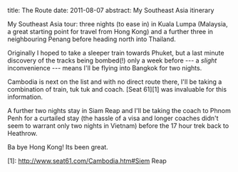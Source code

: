 title: The Route
date: 2011-08-07
abstract: My Southeast Asia itinerary

My Southeast Asia tour: three nights (to ease in) in Kuala Lumpa (Malaysia, a
great starting point for travel from Hong Kong) and a further three in
neighbouring Penang before heading north into Thailand.

Originally I hoped to take a sleeper train towards Phuket, but a last minute
discovery of the tracks being bombed(!) only a week before --- a *slight*
inconvenience --- means I'll be flying into Bangkok for two nights.

Cambodia is next on the list and with no direct route there, I'll be taking a
combination of train, tuk tuk and coach. [Seat 61][1] was invaluable for this
information.

A further two nights stay in Siam Reap and I'll be taking the coach to Phnom
Penh for a curtailed stay (the hassle of a visa and longer coaches didn't seem
to warrant only two nights in Vietnam) before the 17 hour trek back to Heathrow.

Ba bye Hong Kong! Its been great.

  [1]: http://www.seat61.com/Cambodia.htm#Siem Reap
